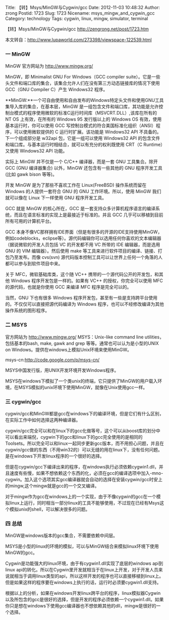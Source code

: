 Title: 【转】Msys/MinGW与Cygwin/gcc
Date: 2012-11-03 10:48:32
Author: zrong
Postid: 1723
Slug: 1723
Nicename: msys_mingw_and_cygwin_gcc
Category: technology
Tags: cygwin, linux, mingw, simulator, terminal

【转】Msys/MinGW与Cygwin/gcc http://zengrong.net/post/1723.htm
 
本文转自：http://www.lupaworld.com/273398/viewspace-122539.html
 
### 一 MinGW

MinGW 官方网站为 <http://www.mingw.org/>

MinGW，即 Minimalist GNU For Windows（GCC compiler suite）。它是一些头文件和端口库的集合，该集合允许人们在没有第三方动态链接库的情况下使用 GCC（GNU Compiler C）产生 Windows32 程序。

**MinGW:**一个可自由使用和自由发布的Windows特定头文件和使用GNU工具集导入库的集合，在基本层，MinGW 是一组包含文件和端口库，其功能是允许控制台模式的程序使用微软的标准C运行时间库（MSVCRT.DLL）,该库在所有的 NT OS 上有效，在所有的 Windows 95 发行版以上的 Windows OS 有效，使用基本运行时，你可以使用 GCC 写控制台模式的符合美国标准化组织（ANSI）程序，可以使用微软提供的 C 运行时扩展。该功能是 Windows32 API 不具备的。下一个组成部分是 w32api 包，它是一组可以使用 Windows32 API 的包含文件和端口库。与基本运行时相结合，就可以有充分的权利既使用 CRT（C Runtime）又使用 Windows32 API 功能。

实际上 MinGW 并不仅是一个 C/C++ 编译器，而是一套 GNU 工具集合。除开 GCC (GNU 编译器集合) 以外，MinGW 还包含有一些其他的 GNU 程序开发工具 (比如 gawk bison 等等)。

开发 MinGW 是为了那些不喜欢工作在 Linux(FreeBSD) 操作系统而留在 Windows 的人提供一套符合 GNU 的 GNU 工作环境。所以，使用 MinGW 我们就可以像在 Linux 下一样使用 GNU 程序开发工具。

GCC 就是 MinGW 的核心所在，GCC 是一套支持众多计算机程序语言的编译系统，而且在语言标准的实现上是最接近于标准的。并且 GCC 几乎可以移植到目前所有可用的计算机平台。

GCC 本身不像VC那样拥有IDE界面（但是有很多的开源的IDE支持使用MinGW，例如codeblocks，eclipse等）。源代码编辑你可以选用任何你喜欢的文本编辑器（据说微软的开发人员包括 VC 的开发都不用 VC 所带的 IDE 编辑器，而是选用 GNU 的 VIM 编辑器）。然后使用 make 等工具来进行软件项目的编译、链接、打包乃至发布。而像 cvs(svn) 源代码版本控制工具可以让世界上任何一个角落的人都可以参与到软件项目中来。

关于 MFC，微软基础库类，这个随 VC++ 携带的一个源代码公开的开发包，和其他 Windows 程序开发包是一样的。如果有 VC++ 的授权，你完全可以使用 MFC 的源代码，也就是你使用 GCC 来编译 MFC 程序是完全可以的。

当然，GNU 下也有很多 Windows 程序开发包，甚至有一些是支持跨平台使用的。不仅仅可以直接把源代码编译为 Windows 程序，也可以不经修改编译为其他操作系统的图形程序。
 
### 二 MSYS 

官方网站为 <http://www.mingw.org/>
MSYS：Unix-like command line utilities，包括基本的bash, make, gawk and grep 等等。通常也可以认为是小型的UNIX on Windows。提供在windows上模拟Unix环境来使用MinGW。

msys-cn:<http://code.google.com/p/msys-cn/>

MSYS中国发行版，用UNIX开发环境开发Windows程序。

MSYS在windows下模拟了一个类unix的终端，它只提供了MinGW的用户载入环境，在MSYS模拟的unix环境下使用MinGW，就像在Unix使用gcc一样。

### 三 cygwin/gcc

cygwin/gcc和MinGW都是gcc在windows下的编译环境，但是它们有什么区别，在实际工作中如何选择这两种编译器。

cygwin/gcc完全可以和在linux下的gcc化做等号，这个可以从boost库的划分中可以看出来端倪，cygwin下的gcc和linux下的gcc完全使用的是相同的Toolsets。所以完全可以和linux一起同步更新gcc版本，而不用担心问题，并且在cygwin/gcc做的东西（不用win32的）可以无缝的用在linux下，没有任何问题。是在windows下开发linux程序的一个很好的选择。

但是在cygwin/gcc下编译出来的程序，在windows执行必须依赖cygwin1.dll，并且速度有些慢，如果不想依赖这个东西的化，必须在gcc的编译选项中加入-mno-cygwin。加入这个选项其实gcc编译器就会自动的选择在安装cygwin/gcc时安上的mingw,这个mingw就是gcc的一个交叉编译。

对于mingw作为gcc在windows上的一个实现，由于不像cygwin的gcc在一个模拟linux上运行，同时相当一部分linux的工具不能够使用，不过现在已经有Msys这个模拟unix的shell，可以解决很多的问题。
 
### 四 总结

MinGW是windows版本的gcc集合，不需要依赖中间层。

MSYS是小型的linux的环境的模拟，可以与MinGW结合来模拟linux环境下使用MinGW的gcc。

Cygwin是功能强大的linux环境，由于有cygwin1.dll实现了底层的windows api到linux api的转化。所以在Cygwin里开发就相当于在linux上开发，对于开发人员来说就相当于调用linux类型的api，所以这样开发的程序也可以直接移植到linux上。但是如果这样的程序要在windows上执行的话，运行时必须要cygwin1.dll支持。

根据以上的分析，如果在windows开发linux跨平台的程序，linux模拟器Cygwin以及所包含的gcc是很好的选择，但是开发的程序必须依赖一个cygwin1.dll。如果你只是想在windows下使用gcc编译器也不想依赖其他的dll，mingw是很好的一个选择。
